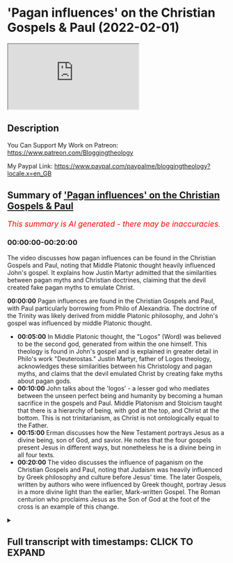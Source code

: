# 'Pagan influences' on the Christian Gospels & Paul (2022-02-01)

<iframe loading='lazy' allow='autoplay' src='https://www.youtube.com/embed/w83Gf6Ldavs'></iframe>

## Description

You Can Support My Work on Patreon:
https://www.patreon.com/Bloggingtheology

My Paypal Link: 
https://www.paypal.com/paypalme/bloggingtheology?locale.x=en_GB

## Summary of ['Pagan influences' on the Christian Gospels & Paul](https://www.youtube.com/watch?v=w83Gf6Ldavs)


*<span style="color:red; font-size:125%">This summary is AI generated - there may be inaccuracies</span>. [](/)*

### <a onclick="modifyYTiframeseektime('0')">00:00:00-00:20:00</a>

The video discusses how pagan influences can be found in the Christian Gospels and Paul, noting that Middle Platonic thought heavily influenced John's gospel. It explains how Justin Martyr admitted that the similarities between pagan myths and Christian doctrines, claiming that the devil created fake pagan myths to emulate Christ.

**<a onclick="modifyYTiframeseektime('0')">00:00:00</a>** Pagan influences are found in the Christian Gospels and Paul, with Paul particularly borrowing from Philo of Alexandria. The doctrine of the Trinity was likely derived from middle Platonic philosophy, and John's gospel was influenced by middle Platonic thought.
* **<a onclick="modifyYTiframeseektime('300')">00:05:00</a>** In Middle Platonic thought, the "Logos" (Word) was believed to be the second god, generated from within the one himself. This theology is found in John's gospel and is explained in greater detail in Philo's work "Deuterostas." Justin Martyr, father of Logos theology, acknowledges these similarities between his Christology and pagan myths, and claims that the devil emulated Christ by creating fake myths about pagan gods.
* **<a onclick="modifyYTiframeseektime('600')">00:10:00</a>**  John talks about the 'logos' - a lesser god who mediates between the unseen perfect being and humanity by becoming a human sacrifice in the gospels and Paul. Middle Platonism and Stoicism taught that there is a hierarchy of being, with god at the top, and Christ at the bottom. This is not trinitarianism, as Christ is not ontologically equal to the Father.
* **<a onclick="modifyYTiframeseektime('900')">00:15:00</a>**  Erman discusses how the New Testament portrays Jesus as a divine being, son of God, and savior. He notes that the four gospels present Jesus in different ways, but nonetheless he is a divine being in all four texts.
* **<a onclick="modifyYTiframeseektime('1200')">00:20:00</a>** The video discusses the influence of paganism on the Christian Gospels and Paul, noting that Judaism was heavily influenced by Greek philosophy and culture before Jesus' time. The later Gospels, written by authors who were influenced by Greek thought, portray Jesus in a more divine light than the earlier, Mark-written Gospel. The Roman centurion who proclaims Jesus as the Son of God at the foot of the cross is an example of this change.

<details><summary><h2>Full transcript with timestamps: CLICK TO EXPAND</h2></summary>

<a onclick="modifyYTiframeseektime('2')">0:00:02</a> okay so i i want to begin  
<a onclick="modifyYTiframeseektime('5')">0:00:05</a> sort of uh setting the table as it were  
<a onclick="modifyYTiframeseektime('7')">0:00:07</a> theologically okay  
<a onclick="modifyYTiframeseektime('9')">0:00:09</a> so i mentioned in a previous podcast  
<a onclick="modifyYTiframeseektime('11')">0:00:11</a> that that paul's christology um not you  
<a onclick="modifyYTiframeseektime('14')">0:00:14</a> paul paul paul of tarsus  
<a onclick="modifyYTiframeseektime('18')">0:00:18</a> by the way but it's not the same as the  
<a onclick="modifyYTiframeseektime('19')">0:00:19</a> apostle paul  
<a onclick="modifyYTiframeseektime('21')">0:00:21</a> yeah  
<a onclick="modifyYTiframeseektime('22')">0:00:22</a> paul's christology in essence  
<a onclick="modifyYTiframeseektime('25')">0:00:25</a> was a composite of jewish and greek  
<a onclick="modifyYTiframeseektime('27')">0:00:27</a> ideas okay that is to say jewish and  
<a onclick="modifyYTiframeseektime('29')">0:00:29</a> pagan beliefs and by pagan i simply mean  
<a onclick="modifyYTiframeseektime('32')">0:00:32</a> non-jewish i'm not using the word a  
<a onclick="modifyYTiframeseektime('34')">0:00:34</a> pagan necessarily in a derogatory sense  
<a onclick="modifyYTiframeseektime('37')">0:00:37</a> okay so paul created this new hybrid  
<a onclick="modifyYTiframeseektime('39')">0:00:39</a> religion and religion in the hellenistic  
<a onclick="modifyYTiframeseektime('41')">0:00:41</a> world  
<a onclick="modifyYTiframeseektime('42')">0:00:42</a> tended to be syncretistic i mean they  
<a onclick="modifyYTiframeseektime('44')">0:00:44</a> would mix and match different elements  
<a onclick="modifyYTiframeseektime('46')">0:00:46</a> this was normal  
<a onclick="modifyYTiframeseektime('47')">0:00:47</a> and paul was schooled in hellenistic  
<a onclick="modifyYTiframeseektime('49')">0:00:49</a> philosophy paul quoted pagan poets  
<a onclick="modifyYTiframeseektime('52')">0:00:52</a> according to the new testament to  
<a onclick="modifyYTiframeseektime('53')">0:00:53</a> support his christology he quoted pagan  
<a onclick="modifyYTiframeseektime('56')">0:00:56</a> poets in the new testament to support  
<a onclick="modifyYTiframeseektime('58')">0:00:58</a> his christology this is something that  
<a onclick="modifyYTiframeseektime('60')">0:01:00</a> christian apologists don't like to talk  
<a onclick="modifyYTiframeseektime('62')">0:01:02</a> about and most casual bible readers are  
<a onclick="modifyYTiframeseektime('64')">0:01:04</a> not even aware of this they just read  
<a onclick="modifyYTiframeseektime('66')">0:01:06</a> the text they don't know what paul's  
<a onclick="modifyYTiframeseektime('67')">0:01:07</a> saying paul quoted the final mean as  
<a onclick="modifyYTiframeseektime('70')">0:01:10</a> hymn to zeus by the pagan poet and stoic  
<a onclick="modifyYTiframeseektime('73')">0:01:13</a> eritis of soli according to acts 17 28  
<a onclick="modifyYTiframeseektime('76')">0:01:16</a> at the aeropocus  
<a onclick="modifyYTiframeseektime('78')">0:01:18</a> and he also quoted the poet manander in  
<a onclick="modifyYTiframeseektime('80')">0:01:20</a> first corinthians 15 33. i mean talk  
<a onclick="modifyYTiframeseektime('83')">0:01:23</a> about the satanic verses  
<a onclick="modifyYTiframeseektime('86')">0:01:26</a> no i'm just kidding um  
<a onclick="modifyYTiframeseektime('89')">0:01:29</a> paul made christ right the jewish  
<a onclick="modifyYTiframeseektime('91')">0:01:31</a> messiah  
<a onclick="modifyYTiframeseektime('93')">0:01:33</a> the locus the intersection of two pagan  
<a onclick="modifyYTiframeseektime('95')">0:01:35</a> beliefs so christ is both the dying and  
<a onclick="modifyYTiframeseektime('98')">0:01:38</a> rising savior man god as well as the  
<a onclick="modifyYTiframeseektime('100')">0:01:40</a> divine mediator between the god and  
<a onclick="modifyYTiframeseektime('103')">0:01:43</a> humanity and by the god i mean  
<a onclick="modifyYTiframeseektime('106')">0:01:46</a> the perfect being who is at the top of  
<a onclick="modifyYTiframeseektime('108')">0:01:48</a> this ontological hierarchy or pyramid  
<a onclick="modifyYTiframeseektime('112')">0:01:52</a> that permeates all existence so this  
<a onclick="modifyYTiframeseektime('114')">0:01:54</a> this hierarchy or or chain of being  
<a onclick="modifyYTiframeseektime('117')">0:01:57</a> is absolutely central to both middle and  
<a onclick="modifyYTiframeseektime('119')">0:01:59</a> neoplatonism  
<a onclick="modifyYTiframeseektime('121')">0:02:01</a> okay and i want to make a request of the  
<a onclick="modifyYTiframeseektime('123')">0:02:03</a> audience to study middle and  
<a onclick="modifyYTiframeseektime('126')">0:02:06</a> neoplatonism and you will come to know  
<a onclick="modifyYTiframeseektime('129')">0:02:09</a> the true origins of the trinity i mean  
<a onclick="modifyYTiframeseektime('131')">0:02:11</a> christian apologists will say that the  
<a onclick="modifyYTiframeseektime('133')">0:02:13</a> doctrine of the trinity is firmly  
<a onclick="modifyYTiframeseektime('134')">0:02:14</a> grounded in the tanakh  
<a onclick="modifyYTiframeseektime('136')">0:02:16</a> in my view that's a red herring  
<a onclick="modifyYTiframeseektime('138')">0:02:18</a> they want to throw you off the scent of  
<a onclick="modifyYTiframeseektime('140')">0:02:20</a> greek metaphysics and study philo of  
<a onclick="modifyYTiframeseektime('143')">0:02:23</a> alexandria okay so he was a jewish  
<a onclick="modifyYTiframeseektime('145')">0:02:25</a> middle platonic philosopher living in  
<a onclick="modifyYTiframeseektime('148')">0:02:28</a> egypt in the first century he died  
<a onclick="modifyYTiframeseektime('149')">0:02:29</a> around 40 of the common era before the  
<a onclick="modifyYTiframeseektime('151')">0:02:31</a> writing of the new testament okay  
<a onclick="modifyYTiframeseektime('153')">0:02:33</a> there's no doubt  
<a onclick="modifyYTiframeseektime('155')">0:02:35</a> that philo's writings influenced the  
<a onclick="modifyYTiframeseektime('157')">0:02:37</a> doctrine of the trinity in a significant  
<a onclick="modifyYTiframeseektime('159')">0:02:39</a> way  
<a onclick="modifyYTiframeseektime('160')">0:02:40</a> even william lane craig admits this you  
<a onclick="modifyYTiframeseektime('162')">0:02:42</a> know dr craig is their champion the  
<a onclick="modifyYTiframeseektime('164')">0:02:44</a> christian apologists you know they love  
<a onclick="modifyYTiframeseektime('166')">0:02:46</a> him the early christian greek fathers  
<a onclick="modifyYTiframeseektime('168')">0:02:48</a> they used philo's writings  
<a onclick="modifyYTiframeseektime('170')">0:02:50</a> as a basis with which to formulate their  
<a onclick="modifyYTiframeseektime('172')">0:02:52</a> logos christology people like justin and  
<a onclick="modifyYTiframeseektime('175')">0:02:55</a> irenaeus eusebius who was constantine's  
<a onclick="modifyYTiframeseektime('178')">0:02:58</a> sort of spin doctor uh even claimed that  
<a onclick="modifyYTiframeseektime('181')">0:03:01</a> philo met peter right i mean it's a  
<a onclick="modifyYTiframeseektime('183')">0:03:03</a> total fabrication i mean this was  
<a onclick="modifyYTiframeseektime('185')">0:03:05</a> eusebius's way of bolstering philo's  
<a onclick="modifyYTiframeseektime('187')">0:03:07</a> authority similar to paul claiming that  
<a onclick="modifyYTiframeseektime('190')">0:03:10</a> he met with peter and james maybe he did  
<a onclick="modifyYTiframeseektime('192')">0:03:12</a> i mean it doesn't end well according to  
<a onclick="modifyYTiframeseektime('194')">0:03:14</a> acts 21 but craig says that  
<a onclick="modifyYTiframeseektime('197')">0:03:17</a> the dogma at nicea was quote a synthesis  
<a onclick="modifyYTiframeseektime('200')">0:03:20</a> between john's gospel  
<a onclick="modifyYTiframeseektime('202')">0:03:22</a> and the thought of philo of alexandria  
<a onclick="modifyYTiframeseektime('205')">0:03:25</a> and the middle platonism that he  
<a onclick="modifyYTiframeseektime('207')">0:03:27</a> represented end quote i mean i would go  
<a onclick="modifyYTiframeseektime('210')">0:03:30</a> even further and say that  
<a onclick="modifyYTiframeseektime('212')">0:03:32</a> john's gospel itself was clearly  
<a onclick="modifyYTiframeseektime('214')">0:03:34</a> influenced by middle platonism  
<a onclick="modifyYTiframeseektime('217')">0:03:37</a> so so  
<a onclick="modifyYTiframeseektime('218')">0:03:38</a> so dr craig even downplays in my opinion  
<a onclick="modifyYTiframeseektime('222')">0:03:42</a> the reality of the vast influence that  
<a onclick="modifyYTiframeseektime('224')">0:03:44</a> greek metaphysics had on both christian  
<a onclick="modifyYTiframeseektime('226')">0:03:46</a> doctrine and christian scripture and  
<a onclick="modifyYTiframeseektime('229')">0:03:49</a> we'll and we'll see that okay  
<a onclick="modifyYTiframeseektime('231')">0:03:51</a> this is a common place in um historical  
<a onclick="modifyYTiframeseektime('234')">0:03:54</a> theologies it's not just you and william  
<a onclick="modifyYTiframeseektime('236')">0:03:56</a> lane craig this is  
<a onclick="modifyYTiframeseektime('238')">0:03:58</a> very very standard understanding and  
<a onclick="modifyYTiframeseektime('240')">0:04:00</a> explanation of the origins of the way  
<a onclick="modifyYTiframeseektime('241')">0:04:01</a> the doctrine is formulated uh yeah this  
<a onclick="modifyYTiframeseektime('244')">0:04:04</a> is very very standard very very standard  
<a onclick="modifyYTiframeseektime('246')">0:04:06</a> across the board right  
<a onclick="modifyYTiframeseektime('248')">0:04:08</a> um so any honest historian or theologian  
<a onclick="modifyYTiframeseektime('251')">0:04:11</a> you know they will point this out so so  
<a onclick="modifyYTiframeseektime('253')">0:04:13</a> according to this platonic metaphysical  
<a onclick="modifyYTiframeseektime('255')">0:04:15</a> system at the top of this hierarchy of  
<a onclick="modifyYTiframeseektime('257')">0:04:17</a> being  
<a onclick="modifyYTiframeseektime('258')">0:04:18</a> is the one right tahen as platinus uh  
<a onclick="modifyYTiframeseektime('262')">0:04:22</a> referred to him the church father origin  
<a onclick="modifyYTiframeseektime('264')">0:04:24</a> of alexandria called him the auto theos  
<a onclick="modifyYTiframeseektime('267')">0:04:27</a> right the very god  
<a onclick="modifyYTiframeseektime('269')">0:04:29</a> of course philo called him hathaos with  
<a onclick="modifyYTiframeseektime('271')">0:04:31</a> the definite article the god and this is  
<a onclick="modifyYTiframeseektime('273')">0:04:33</a> also what john's gospel calls the father  
<a onclick="modifyYTiframeseektime('276')">0:04:36</a> ha theos okay with the definite article  
<a onclick="modifyYTiframeseektime('279')">0:04:39</a> um you know the the uh  
<a onclick="modifyYTiframeseektime('282')">0:04:42</a> the author of john's gospel never refers  
<a onclick="modifyYTiframeseektime('284')">0:04:44</a> to jesus or the son as ha theos in an  
<a onclick="modifyYTiframeseektime('287')">0:04:47</a> absolute and unqualified way  
<a onclick="modifyYTiframeseektime('290')">0:04:50</a> and thomas's so-called confession in  
<a onclick="modifyYTiframeseektime('292')">0:04:52</a> john 20 is not an exception to this so  
<a onclick="modifyYTiframeseektime('294')">0:04:54</a> john refers to jesus as the logos and a  
<a onclick="modifyYTiframeseektime('298')">0:04:58</a> theos a god so if you look at john 1 1  
<a onclick="modifyYTiframeseektime('300')">0:05:00</a> right nrk ain't halagas  
<a onclick="modifyYTiframeseektime('303')">0:05:03</a> kai halagas prastantheon  
<a onclick="modifyYTiframeseektime('305')">0:05:05</a> right so so in the beginning was the  
<a onclick="modifyYTiframeseektime('307')">0:05:07</a> word and the word was with the god tan  
<a onclick="modifyYTiframeseektime('310')">0:05:10</a> is a definite article here in the  
<a onclick="modifyYTiframeseektime('311')">0:05:11</a> accusative tan theon kai theos and a god  
<a onclick="modifyYTiframeseektime('315')">0:05:15</a> was the logos so middle platonism  
<a onclick="modifyYTiframeseektime('318')">0:05:18</a> explains what john meant here much more  
<a onclick="modifyYTiframeseektime('320')">0:05:20</a> coherently than tanaki judaism or  
<a onclick="modifyYTiframeseektime('323')">0:05:23</a> trinitarianism  
<a onclick="modifyYTiframeseektime('325')">0:05:25</a> in middle platonism the logos was  
<a onclick="modifyYTiframeseektime('326')">0:05:26</a> believed to be the second god a second  
<a onclick="modifyYTiframeseektime('329')">0:05:29</a> level of being who was generated  
<a onclick="modifyYTiframeseektime('332')">0:05:32</a> from within the one himself in  
<a onclick="modifyYTiframeseektime('334')">0:05:34</a> pre-eternality so since the logos was  
<a onclick="modifyYTiframeseektime('336')">0:05:36</a> generated or caused by  
<a onclick="modifyYTiframeseektime('338')">0:05:38</a> the god the logos is not as great as the  
<a onclick="modifyYTiframeseektime('341')">0:05:41</a> god the logos is the divine mediator  
<a onclick="modifyYTiframeseektime('344')">0:05:44</a> between the god and humanity  
<a onclick="modifyYTiframeseektime('347')">0:05:47</a> hence you know the father is greater  
<a onclick="modifyYTiframeseektime('349')">0:05:49</a> than i says john's incarnated logos yet  
<a onclick="modifyYTiframeseektime('352')">0:05:52</a> he also says the father and i are one so  
<a onclick="modifyYTiframeseektime('354')">0:05:54</a> christian apologists armed with the  
<a onclick="modifyYTiframeseektime('356')">0:05:56</a> nomenclature of nicaea they went back to  
<a onclick="modifyYTiframeseektime('359')">0:05:59</a> these texts and said okay when he said  
<a onclick="modifyYTiframeseektime('362')">0:06:02</a> the father is greater than i the logos  
<a onclick="modifyYTiframeseektime('364')">0:06:04</a> was talking about his hypothesis his  
<a onclick="modifyYTiframeseektime('366')">0:06:06</a> person but when he said the father and i  
<a onclick="modifyYTiframeseektime('368')">0:06:08</a> are one he was referring to his ucia his  
<a onclick="modifyYTiframeseektime('370')">0:06:10</a> essence so they incorporate this this  
<a onclick="modifyYTiframeseektime('372')">0:06:12</a> convoluted language and retroactively  
<a onclick="modifyYTiframeseektime('375')">0:06:15</a> import  
<a onclick="modifyYTiframeseektime('377')">0:06:17</a> a trinitarian hermeneutic upon john upon  
<a onclick="modifyYTiframeseektime('380')">0:06:20</a> john's gospel and does completely  
<a onclick="modifyYTiframeseektime('382')">0:06:22</a> decontextualize it i mean it's a nice  
<a onclick="modifyYTiframeseektime('384')">0:06:24</a> little slide of hand but read john in  
<a onclick="modifyYTiframeseektime('386')">0:06:26</a> its context right john's underlying  
<a onclick="modifyYTiframeseektime('388')">0:06:28</a> metaphysic is middle platonism  
<a onclick="modifyYTiframeseektime('391')">0:06:31</a> and in fact 70 years before john wrote  
<a onclick="modifyYTiframeseektime('393')">0:06:33</a> about the logos  
<a onclick="modifyYTiframeseektime('395')">0:06:35</a> philo wrote about the logos and philo  
<a onclick="modifyYTiframeseektime('398')">0:06:38</a> referred to the logos as a second god  
<a onclick="modifyYTiframeseektime('402')">0:06:42</a> deuterostas and origen would use the  
<a onclick="modifyYTiframeseektime('404')">0:06:44</a> same phrase some 200 years later but  
<a onclick="modifyYTiframeseektime('407')">0:06:47</a> still before nicea you know he said the  
<a onclick="modifyYTiframeseektime('408')">0:06:48</a> father is otto theos the very god the  
<a onclick="modifyYTiframeseektime('411')">0:06:51</a> son is important because the language  
<a onclick="modifyYTiframeseektime('413')">0:06:53</a> that john uses actually has a precedent  
<a onclick="modifyYTiframeseektime('415')">0:06:55</a> in um in the pagan language found on the  
<a onclick="modifyYTiframeseektime('418')">0:06:58</a> lips of philo of alexandria so it's not  
<a onclick="modifyYTiframeseektime('421')">0:07:01</a> a it's this continuity this connection  
<a onclick="modifyYTiframeseektime('423')">0:07:03</a> is really important i think it is very  
<a onclick="modifyYTiframeseektime('426')">0:07:06</a> important and you know origen also he  
<a onclick="modifyYTiframeseektime('428')">0:07:08</a> uses like you said he uses that phrase  
<a onclick="modifyYTiframeseektime('430')">0:07:10</a> from philo deuteros  
<a onclick="modifyYTiframeseektime('432')">0:07:12</a> that the logos is a second god but  
<a onclick="modifyYTiframeseektime('434')">0:07:14</a> johanna and jesus right  
<a onclick="modifyYTiframeseektime('436')">0:07:16</a> or john's logos refers to his father as  
<a onclick="modifyYTiframeseektime('439')">0:07:19</a> theon moo my god right  
<a onclick="modifyYTiframeseektime('442')">0:07:22</a> my god in mark in matthew jesus you know  
<a onclick="modifyYTiframeseektime('444')">0:07:24</a> the cry of their election  
<a onclick="modifyYTiframeseektime('448')">0:07:28</a> my god my god so the logos who's  
<a onclick="modifyYTiframeseektime('450')">0:07:30</a> supposed to be god capital g according  
<a onclick="modifyYTiframeseektime('452')">0:07:32</a> to trinitarians has a god so this is  
<a onclick="modifyYTiframeseektime('455')">0:07:35</a> clearly two gods and both men philo and  
<a onclick="modifyYTiframeseektime('458')">0:07:38</a> origen they hail from alexandria and you  
<a onclick="modifyYTiframeseektime('460')">0:07:40</a> know the name says it all you know this  
<a onclick="modifyYTiframeseektime('462')">0:07:42</a> is why imam al-ghazali vehemently  
<a onclick="modifyYTiframeseektime('464')">0:07:44</a> condemned the metaphysical positions of  
<a onclick="modifyYTiframeseektime('466')">0:07:46</a> the hellenistic muslim philosophers of  
<a onclick="modifyYTiframeseektime('468')">0:07:48</a> his day because he recognized that  
<a onclick="modifyYTiframeseektime('470')">0:07:50</a> platonic metaphysics  
<a onclick="modifyYTiframeseektime('472')">0:07:52</a> acted as a gateway to the theological  
<a onclick="modifyYTiframeseektime('474')">0:07:54</a> deviations and idolatry of the people of  
<a onclick="modifyYTiframeseektime('476')">0:07:56</a> the book both jews and christians of the  
<a onclick="modifyYTiframeseektime('478')">0:07:58</a> past not just christians but also jews  
<a onclick="modifyYTiframeseektime('481')">0:08:01</a> and as i said for philo the logos was  
<a onclick="modifyYTiframeseektime('483')">0:08:03</a> the highest of the intermediary beings  
<a onclick="modifyYTiframeseektime('486')">0:08:06</a> okay the begotten son of god he says  
<a onclick="modifyYTiframeseektime('489')">0:08:09</a> philo says he says his firstborn he says  
<a onclick="modifyYTiframeseektime('492')">0:08:12</a> the celestial high priest right who was  
<a onclick="modifyYTiframeseektime('495')">0:08:15</a> often symbolized in the tanakh by an  
<a onclick="modifyYTiframeseektime('497')">0:08:17</a> angel  
<a onclick="modifyYTiframeseektime('498')">0:08:18</a> all right this is according to philo the  
<a onclick="modifyYTiframeseektime('499')">0:08:19</a> logos as the mind of god as it were was  
<a onclick="modifyYTiframeseektime('502')">0:08:22</a> neither uncreated in the same sense as  
<a onclick="modifyYTiframeseektime('504')">0:08:24</a> the god nor created in the same sense as  
<a onclick="modifyYTiframeseektime('507')">0:08:27</a> the cosmos the logos was caused from the  
<a onclick="modifyYTiframeseektime('510')">0:08:30</a> very essence of the god  
<a onclick="modifyYTiframeseektime('512')">0:08:32</a> meaning the logos was eternally  
<a onclick="modifyYTiframeseektime('514')">0:08:34</a> generated i.e begotten not made before  
<a onclick="modifyYTiframeseektime('518')">0:08:38</a> all the ages sounds very very familiar  
<a onclick="modifyYTiframeseektime('520')">0:08:40</a> sounds like the nicene creed you know  
<a onclick="modifyYTiframeseektime('522')">0:08:42</a> justin martyr the father of logos  
<a onclick="modifyYTiframeseektime('524')">0:08:44</a> theology he he admits that there are  
<a onclick="modifyYTiframeseektime('526')">0:08:46</a> disturbing parallels between his  
<a onclick="modifyYTiframeseektime('528')">0:08:48</a> christology and the pagan myths of  
<a onclick="modifyYTiframeseektime('530')">0:08:50</a> bacchus that's dionysius  
<a onclick="modifyYTiframeseektime('533')">0:08:53</a> and and hercules and and esclepius and  
<a onclick="modifyYTiframeseektime('535')">0:08:55</a> perseus and mithras  
<a onclick="modifyYTiframeseektime('537')">0:08:57</a> and in his dialogue with trifo justin  
<a onclick="modifyYTiframeseektime('539')">0:08:59</a> accounts for these similarities by  
<a onclick="modifyYTiframeseektime('540')">0:09:00</a> claiming well the devil sort of emulated  
<a onclick="modifyYTiframeseektime('542')">0:09:02</a> the prophecies of christ by inventing  
<a onclick="modifyYTiframeseektime('544')">0:09:04</a> these sort of fake fables  
<a onclick="modifyYTiframeseektime('546')">0:09:06</a> about their pagan gods in order to cause  
<a onclick="modifyYTiframeseektime('548')">0:09:08</a> christians to go astray i mean justin  
<a onclick="modifyYTiframeseektime('550')">0:09:10</a> also says that the angel that  
<a onclick="modifyYTiframeseektime('552')">0:09:12</a> jacob wrestled in genesis  
<a onclick="modifyYTiframeseektime('554')">0:09:14</a> and beat no less was the pre-incarnate  
<a onclick="modifyYTiframeseektime('558')">0:09:18</a> christ the logos so so john 1 1 is the  
<a onclick="modifyYTiframeseektime('561')">0:09:21</a> beginning of the prologue of john's  
<a onclick="modifyYTiframeseektime('562')">0:09:22</a> gospel that's called the hymn to the  
<a onclick="modifyYTiframeseektime('564')">0:09:24</a> logos how does the hymn end right so the  
<a onclick="modifyYTiframeseektime('567')">0:09:27</a> most authentic reading according to new  
<a onclick="modifyYTiframeseektime('569')">0:09:29</a> testament textual critics like the  
<a onclick="modifyYTiframeseektime('571')">0:09:31</a> united bible society nestle allen and so  
<a onclick="modifyYTiframeseektime('573')">0:09:33</a> on and so forth is the following so it's  
<a onclick="modifyYTiframeseektime('575')">0:09:35</a> john 1 18 right john 1 18 that's the end  
<a onclick="modifyYTiframeseektime('578')">0:09:38</a> of the hymn to the logos it says  
<a onclick="modifyYTiframeseektime('582')">0:09:42</a> so no one has ever seen god and the  
<a onclick="modifyYTiframeseektime('585')">0:09:45</a> context clearly suggests that john is  
<a onclick="modifyYTiframeseektime('587')">0:09:47</a> talking about the first level of being  
<a onclick="modifyYTiframeseektime('589')">0:09:49</a> the father the god  
<a onclick="modifyYTiframeseektime('591')">0:09:51</a> because then he says monogenes theos a  
<a onclick="modifyYTiframeseektime('595')">0:09:55</a> unique god  
<a onclick="modifyYTiframeseektime('597')">0:09:57</a> a one of a kind god a uniquely generated  
<a onclick="modifyYTiframeseektime('600')">0:10:00</a> god and now john is talking about the  
<a onclick="modifyYTiframeseektime('602')">0:10:02</a> logos the logos is another god  
<a onclick="modifyYTiframeseektime('604')">0:10:04</a> because he was seen the first god he  
<a onclick="modifyYTiframeseektime('606')">0:10:06</a> mentioned has never been seen right the  
<a onclick="modifyYTiframeseektime('608')">0:10:08</a> monogamy's theos it's it goes on to say  
<a onclick="modifyYTiframeseektime('612')">0:10:12</a> who is in the heart of the father it  
<a onclick="modifyYTiframeseektime('614')">0:10:14</a> says ekinas exegesato that one exegetes  
<a onclick="modifyYTiframeseektime('617')">0:10:17</a> or explains or reveals the father so the  
<a onclick="modifyYTiframeseektime('620')">0:10:20</a> son is the divine  
<a onclick="modifyYTiframeseektime('622')">0:10:22</a> mediator and then john 3 16 for god so  
<a onclick="modifyYTiframeseektime('624')">0:10:24</a> loved the world he gave his only  
<a onclick="modifyYTiframeseektime('626')">0:10:26</a> begotten son the son is a savior man god  
<a onclick="modifyYTiframeseektime('628')">0:10:28</a> a human sacrifice  
<a onclick="modifyYTiframeseektime('631')">0:10:31</a> so then the second level of being  
<a onclick="modifyYTiframeseektime('633')">0:10:33</a> referred to as the logos by middle  
<a onclick="modifyYTiframeseektime('635')">0:10:35</a> platonic writers such as philo and john  
<a onclick="modifyYTiframeseektime('637')">0:10:37</a> is still a divine being he is a theos  
<a onclick="modifyYTiframeseektime('640')">0:10:40</a> he's a god but he's not haphaos he's not  
<a onclick="modifyYTiframeseektime('643')">0:10:43</a> the god or the otto theos the very god  
<a onclick="modifyYTiframeseektime('646')">0:10:46</a> so this is called henotheistic  
<a onclick="modifyYTiframeseektime('648')">0:10:48</a> polytheism okay this is not the yeti  
<a onclick="modifyYTiframeseektime('651')">0:10:51</a> this is not the unitarian you know  
<a onclick="modifyYTiframeseektime('653')">0:10:53</a> monotheism of the tanakh  
<a onclick="modifyYTiframeseektime('655')">0:10:55</a> nor is this the trinitarian monotheism  
<a onclick="modifyYTiframeseektime('657')">0:10:57</a> of the fourth century of the common era  
<a onclick="modifyYTiframeseektime('659')">0:10:59</a> this is a henotheistic polytheism this  
<a onclick="modifyYTiframeseektime('662')">0:11:02</a> is what the gospels and pauline epistles  
<a onclick="modifyYTiframeseektime('665')">0:11:05</a> teach in my view okay  
<a onclick="modifyYTiframeseektime('666')">0:11:06</a> the gospels suffused with greek ideas  
<a onclick="modifyYTiframeseektime('670')">0:11:10</a> and influenced by paul's gospel teach  
<a onclick="modifyYTiframeseektime('673')">0:11:13</a> that jesus is another god a lesser god  
<a onclick="modifyYTiframeseektime('676')">0:11:16</a> who mediates between the unseen perfect  
<a onclick="modifyYTiframeseektime('678')">0:11:18</a> being and humanity by becoming a human  
<a onclick="modifyYTiframeseektime('680')">0:11:20</a> sacrifice so he is the son of god not  
<a onclick="modifyYTiframeseektime('682')">0:11:22</a> god the son right and of course paul  
<a onclick="modifyYTiframeseektime('684')">0:11:24</a> wrote first timothy chapter 2 verses  
<a onclick="modifyYTiframeseektime('687')">0:11:27</a> five really that's pseudo paul right  
<a onclick="modifyYTiframeseektime('689')">0:11:29</a> first timothy two five and six but this  
<a onclick="modifyYTiframeseektime('691')">0:11:31</a> represents paul's thinking uh for there  
<a onclick="modifyYTiframeseektime('693')">0:11:33</a> is one god and one mediator between god  
<a onclick="modifyYTiframeseektime('696')">0:11:36</a> and man the man jesus christ and then he  
<a onclick="modifyYTiframeseektime('698')">0:11:38</a> goes on who gave himself as a ransom for  
<a onclick="modifyYTiframeseektime('701')">0:11:41</a> all people so we have the mediating  
<a onclick="modifyYTiframeseektime('702')">0:11:42</a> logos dying for our sins now paul never  
<a onclick="modifyYTiframeseektime('705')">0:11:45</a> referred to the mediator as the logos  
<a onclick="modifyYTiframeseektime('708')">0:11:48</a> but clearly this is the concept he has  
<a onclick="modifyYTiframeseektime('710')">0:11:50</a> in mind  
<a onclick="modifyYTiframeseektime('711')">0:11:51</a> paul didn't refer to christ as the  
<a onclick="modifyYTiframeseektime('714')">0:11:54</a> wisdom of god theo sophian and of course  
<a onclick="modifyYTiframeseektime('717')">0:11:57</a> philo had already identified chokma in  
<a onclick="modifyYTiframeseektime('720')">0:12:00</a> the old testament divine wisdom as being  
<a onclick="modifyYTiframeseektime('722')">0:12:02</a> the logos explicitly right like in  
<a onclick="modifyYTiframeseektime('724')">0:12:04</a> proverbs chapter eight right the  
<a onclick="modifyYTiframeseektime('726')">0:12:06</a> personified and expressive  
<a onclick="modifyYTiframeseektime('728')">0:12:08</a> logos according to philo spoke of its  
<a onclick="modifyYTiframeseektime('730')">0:12:10</a> origin the lord possessed me at the  
<a onclick="modifyYTiframeseektime('731')">0:12:11</a> beginning of his way before his work of  
<a onclick="modifyYTiframeseektime('734')">0:12:14</a> creation i was poured forth from  
<a onclick="modifyYTiframeseektime('736')">0:12:16</a> eternity from from before the creation  
<a onclick="modifyYTiframeseektime('738')">0:12:18</a> of the earth and paul being a highly  
<a onclick="modifyYTiframeseektime('741')">0:12:21</a> hellenized jew that he was echoed this  
<a onclick="modifyYTiframeseektime('744')">0:12:24</a> phelonic uh sentiment i mean paul wrote  
<a onclick="modifyYTiframeseektime('746')">0:12:26</a> to the corinthians that he was speaking  
<a onclick="modifyYTiframeseektime('747')">0:12:27</a> of the wisdom of god and mystery which  
<a onclick="modifyYTiframeseektime('749')">0:12:29</a> was ordained by god before the ages of  
<a onclick="modifyYTiframeseektime('751')">0:12:31</a> our glory  
<a onclick="modifyYTiframeseektime('753')">0:12:33</a> in this in the pseudo-pauline book of  
<a onclick="modifyYTiframeseektime('754')">0:12:34</a> colossians the author said and he the  
<a onclick="modifyYTiframeseektime('756')">0:12:36</a> son is before all things and by him all  
<a onclick="modifyYTiframeseektime('759')">0:12:39</a> things are held together this is middle  
<a onclick="modifyYTiframeseektime('761')">0:12:41</a> platonism this is stoicism okay  
<a onclick="modifyYTiframeseektime('764')">0:12:44</a> additionally  
<a onclick="modifyYTiframeseektime('766')">0:12:46</a> and again in imitation of middle  
<a onclick="modifyYTiframeseektime('767')">0:12:47</a> platonism paul envisioned a henotheistic  
<a onclick="modifyYTiframeseektime('771')">0:12:51</a> and hierarchical scheme of divinity with  
<a onclick="modifyYTiframeseektime('774')">0:12:54</a> god our father at the top and then the  
<a onclick="modifyYTiframeseektime('776')">0:12:56</a> lord jesus christ the wisdom of god i.e  
<a onclick="modifyYTiframeseektime('779')">0:12:59</a> the logos just below him right so paul  
<a onclick="modifyYTiframeseektime('782')">0:13:02</a> wrote in first corinthians he says  
<a onclick="modifyYTiframeseektime('783')">0:13:03</a> pantas andros ethale  
<a onclick="modifyYTiframeseektime('786')">0:13:06</a> so he says the head of every man is  
<a onclick="modifyYTiframeseektime('788')">0:13:08</a> christ  
<a onclick="modifyYTiframeseektime('792')">0:13:12</a> and the head of of the woman is the man  
<a onclick="modifyYTiframeseektime('795')">0:13:15</a> right so the feminist they don't they  
<a onclick="modifyYTiframeseektime('797')">0:13:17</a> don't like this verse uh  
<a onclick="modifyYTiframeseektime('800')">0:13:20</a> it's extraordinary passage because the  
<a onclick="modifyYTiframeseektime('801')">0:13:21</a> hierarchy the divine hierarchy and the  
<a onclick="modifyYTiframeseektime('803')">0:13:23</a> human hierarchy is is ontological we're  
<a onclick="modifyYTiframeseektime('807')">0:13:27</a> dealing here with jesus after his  
<a onclick="modifyYTiframeseektime('808')">0:13:28</a> resurrection after the ascension this is  
<a onclick="modifyYTiframeseektime('811')">0:13:31</a> the theology that paul really believes  
<a onclick="modifyYTiframeseektime('813')">0:13:33</a> in and that is god christ and then  
<a onclick="modifyYTiframeseektime('816')">0:13:36</a> subservient to that man and woman and uh  
<a onclick="modifyYTiframeseektime('819')">0:13:39</a> there's nothing trinitarian about it at  
<a onclick="modifyYTiframeseektime('821')">0:13:41</a> all on the contrary is as you say  
<a onclick="modifyYTiframeseektime('823')">0:13:43</a> exactly is a hierarchy of being and the  
<a onclick="modifyYTiframeseektime('825')">0:13:45</a> head of christ is  
<a onclick="modifyYTiframeseektime('827')">0:13:47</a> ha theos he says at the end  
<a onclick="modifyYTiframeseektime('831')">0:13:51</a> the god yes the father is the god jesus  
<a onclick="modifyYTiframeseektime('833')">0:13:53</a> christ is the lord these two are not  
<a onclick="modifyYTiframeseektime('835')">0:13:55</a> ontologically equal for paul  
<a onclick="modifyYTiframeseektime('838')">0:13:58</a> just just say uh so just so people  
<a onclick="modifyYTiframeseektime('840')">0:14:00</a> understand here how christians deal with  
<a onclick="modifyYTiframeseektime('841')">0:14:01</a> this i i i've had the honor and the  
<a onclick="modifyYTiframeseektime('843')">0:14:03</a> privilege also to speak to professor  
<a onclick="modifyYTiframeseektime('845')">0:14:05</a> dale martin from uh yale university he's  
<a onclick="modifyYTiframeseektime('847')">0:14:07</a> one of the world's great uh new  
<a onclick="modifyYTiframeseektime('849')">0:14:09</a> testament scholars he's also a christian  
<a onclick="modifyYTiframeseektime('851')">0:14:11</a> theologian and a trinitarian  
<a onclick="modifyYTiframeseektime('853')">0:14:13</a> and he discusses this very very passage  
<a onclick="modifyYTiframeseektime('855')">0:14:15</a> and how he deals with it in his uh most  
<a onclick="modifyYTiframeseektime('858')">0:14:18</a> uh recent work which is addressed to  
<a onclick="modifyYTiframeseektime('860')">0:14:20</a> these whole car all these home and  
<a onclick="modifyYTiframeseektime('861')">0:14:21</a> musical issues how do we how do we be  
<a onclick="modifyYTiframeseektime('863')">0:14:23</a> trinitarian christians in the light of  
<a onclick="modifyYTiframeseektime('864')">0:14:24</a> what you're saying dr alietai and he  
<a onclick="modifyYTiframeseektime('867')">0:14:27</a> says well when you read passages like  
<a onclick="modifyYTiframeseektime('868')">0:14:28</a> that what you do is you read them in a  
<a onclick="modifyYTiframeseektime('870')">0:14:30</a> trinitarian way and you insert  
<a onclick="modifyYTiframeseektime('872')">0:14:32</a> the the son and father language you  
<a onclick="modifyYTiframeseektime('874')">0:14:34</a> understand it in that way you read it in  
<a onclick="modifyYTiframeseektime('877')">0:14:37</a> a trinitarian way so he's very explicit  
<a onclick="modifyYTiframeseektime('880')">0:14:40</a> he's very open and candid about what you  
<a onclick="modifyYTiframeseektime('882')">0:14:42</a> do you don't take paul's meaning you  
<a onclick="modifyYTiframeseektime('885')">0:14:45</a> take the later meaning and you read it  
<a onclick="modifyYTiframeseektime('887')">0:14:47</a> in  
<a onclick="modifyYTiframeseektime('888')">0:14:48</a> and he's not he's very open about it  
<a onclick="modifyYTiframeseektime('890')">0:14:50</a> he's very yeah he's very honest and open  
<a onclick="modifyYTiframeseektime('892')">0:14:52</a> that's exactly how how you read it i  
<a onclick="modifyYTiframeseektime('894')">0:14:54</a> mean on the surface the plain meaning  
<a onclick="modifyYTiframeseektime('896')">0:14:56</a> here is very clear you know the one who  
<a onclick="modifyYTiframeseektime('898')">0:14:58</a> has authority over christ a god is the  
<a onclick="modifyYTiframeseektime('901')">0:15:01</a> god  
<a onclick="modifyYTiframeseektime('902')">0:15:02</a> and this is further made clear by paul's  
<a onclick="modifyYTiframeseektime('903')">0:15:03</a> statement he says whether paul or  
<a onclick="modifyYTiframeseektime('905')">0:15:05</a> apollos or kephas or the world or life  
<a onclick="modifyYTiframeseektime('907')">0:15:07</a> or death  
<a onclick="modifyYTiframeseektime('908')">0:15:08</a> or things now or things to come all  
<a onclick="modifyYTiframeseektime('911')">0:15:11</a> things belong to you and you belong to  
<a onclick="modifyYTiframeseektime('912')">0:15:12</a> christ and christ belongs to god  
<a onclick="modifyYTiframeseektime('916')">0:15:16</a> right it's very good finally we read in  
<a onclick="modifyYTiframeseektime('918')">0:15:18</a> in the pseudo-pauline book of ephesians  
<a onclick="modifyYTiframeseektime('921')">0:15:21</a> the god of our lord jesus christ the god  
<a onclick="modifyYTiframeseektime('924')">0:15:24</a> just think about this thing the god of  
<a onclick="modifyYTiframeseektime('926')">0:15:26</a> our lord jesus christ the father of  
<a onclick="modifyYTiframeseektime('929')">0:15:29</a> glory again in john the logos the johann  
<a onclick="modifyYTiframeseektime('931')">0:15:31</a> and jesus refers to the father as my god  
<a onclick="modifyYTiframeseektime('935')">0:15:35</a> as well as the only one who is truly god  
<a onclick="modifyYTiframeseektime('938')">0:15:38</a> in in john 17 3.  
<a onclick="modifyYTiframeseektime('940')">0:15:40</a> of course trinitarians will disagree  
<a onclick="modifyYTiframeseektime('942')">0:15:42</a> with these assertions they will quote  
<a onclick="modifyYTiframeseektime('944')">0:15:44</a> paul's famous hymn to christ in  
<a onclick="modifyYTiframeseektime('945')">0:15:45</a> philippians 2 as being sort of a proof  
<a onclick="modifyYTiframeseektime('947')">0:15:47</a> text of their position that paul  
<a onclick="modifyYTiframeseektime('949')">0:15:49</a> maintained that christ was essentially  
<a onclick="modifyYTiframeseektime('951')">0:15:51</a> equal to god so paul said uh he said  
<a onclick="modifyYTiframeseektime('954')">0:15:54</a> that jesus christ he said being in the  
<a onclick="modifyYTiframeseektime('956')">0:15:56</a> form of god did not think it was robbery  
<a onclick="modifyYTiframeseektime('958')">0:15:58</a> to be equal with god  
<a onclick="modifyYTiframeseektime('960')">0:16:00</a> but but here's a problem if if christ  
<a onclick="modifyYTiframeseektime('962')">0:16:02</a> was god  
<a onclick="modifyYTiframeseektime('963')">0:16:03</a> the god why would he even consider the  
<a onclick="modifyYTiframeseektime('965')">0:16:05</a> notion that it was robbery to be equal  
<a onclick="modifyYTiframeseektime('967')">0:16:07</a> to himself this is nonsense  
<a onclick="modifyYTiframeseektime('970')">0:16:10</a> you see paul was neither a trinitarian  
<a onclick="modifyYTiframeseektime('972')">0:16:12</a> nor a unitarian okay so from the greater  
<a onclick="modifyYTiframeseektime('975')">0:16:15</a> context of the passage i mean it's clear  
<a onclick="modifyYTiframeseektime('977')">0:16:17</a> that paul believed that christ was  
<a onclick="modifyYTiframeseektime('979')">0:16:19</a> somehow divine in fact worthy of worship  
<a onclick="modifyYTiframeseektime('982')">0:16:22</a> it seems to me that when paul wrote that  
<a onclick="modifyYTiframeseektime('983')">0:16:23</a> christ was both the morphe feiyu the  
<a onclick="modifyYTiframeseektime('986')">0:16:26</a> form of a god and the morphe dulu the  
<a onclick="modifyYTiframeseektime('990')">0:16:30</a> form of a servant he meant a physical  
<a onclick="modifyYTiframeseektime('992')">0:16:32</a> god a deity in the appearance of human  
<a onclick="modifyYTiframeseektime('994')">0:16:34</a> flesh however christ as lord and savior  
<a onclick="modifyYTiframeseektime('998')">0:16:38</a> did not consider it robbery to be equal  
<a onclick="modifyYTiframeseektime('1000')">0:16:40</a> to the god precisely because he was not  
<a onclick="modifyYTiframeseektime('1003')">0:16:43</a> the god  
<a onclick="modifyYTiframeseektime('1005')">0:16:45</a> christ was the divine son of god whose  
<a onclick="modifyYTiframeseektime('1006')">0:16:46</a> level of authority on earth was equal to  
<a onclick="modifyYTiframeseektime('1009')">0:16:49</a> the god because the latter sent him to  
<a onclick="modifyYTiframeseektime('1011')">0:16:51</a> communicate his will to die for the sins  
<a onclick="modifyYTiframeseektime('1013')">0:16:53</a> of humanity so for paul christ was not  
<a onclick="modifyYTiframeseektime('1015')">0:16:55</a> equal to god sorry christ was equal to  
<a onclick="modifyYTiframeseektime('1018')">0:16:58</a> god but not identical to god and this is  
<a onclick="modifyYTiframeseektime('1020')">0:17:00</a> a very very crucial distinction i'll say  
<a onclick="modifyYTiframeseektime('1022')">0:17:02</a> it again for paul christ was equal to  
<a onclick="modifyYTiframeseektime('1024')">0:17:04</a> god but not identical okay therefore  
<a onclick="modifyYTiframeseektime('1027')">0:17:07</a> paul was a hellenized you know jewish  
<a onclick="modifyYTiframeseektime('1029')">0:17:09</a> you know soft polytheist a henotheist  
<a onclick="modifyYTiframeseektime('1031')">0:17:11</a> really he was neither a trinitarian nor  
<a onclick="modifyYTiframeseektime('1034')">0:17:14</a> unitarian now the major difference  
<a onclick="modifyYTiframeseektime('1036')">0:17:16</a> between paul and john on one side and  
<a onclick="modifyYTiframeseektime('1039')">0:17:19</a> philo on the other  
<a onclick="modifyYTiframeseektime('1041')">0:17:21</a> is that paul and john believed that the  
<a onclick="modifyYTiframeseektime('1044')">0:17:24</a> wisdom or the logos had incarnated into  
<a onclick="modifyYTiframeseektime('1046')">0:17:26</a> human flesh as a jewish messiah while  
<a onclick="modifyYTiframeseektime('1049')">0:17:29</a> philo did not speak of specific  
<a onclick="modifyYTiframeseektime('1050')">0:17:30</a> incarnations but philo did say that the  
<a onclick="modifyYTiframeseektime('1053')">0:17:33</a> meaning of the statement man was made in  
<a onclick="modifyYTiframeseektime('1055')">0:17:35</a> the image of god he said that man was  
<a onclick="modifyYTiframeseektime('1057')">0:17:37</a> made in the image of the second god the  
<a onclick="modifyYTiframeseektime('1059')">0:17:39</a> logos and adam was made in the uh  
<a onclick="modifyYTiframeseektime('1063')">0:17:43</a> adam was not made in the image of the  
<a onclick="modifyYTiframeseektime('1065')">0:17:45</a> god because the god is the supreme and  
<a onclick="modifyYTiframeseektime('1067')">0:17:47</a> absolutely transcendent mystery you know  
<a onclick="modifyYTiframeseektime('1070')">0:17:50</a> just as john said no one has it ever no  
<a onclick="modifyYTiframeseektime('1072')">0:17:52</a> one has ever seen god because he is the  
<a onclick="modifyYTiframeseektime('1075')">0:17:55</a> absolutely transcendent mystery the  
<a onclick="modifyYTiframeseektime('1077')">0:17:57</a> logos who is seen reveals him so even  
<a onclick="modifyYTiframeseektime('1080')">0:18:00</a> there there's a bit of a similarity and  
<a onclick="modifyYTiframeseektime('1081')">0:18:01</a> just one last thing before we get to  
<a onclick="modifyYTiframeseektime('1083')">0:18:03</a> daniel sort of laying down this sort of  
<a onclick="modifyYTiframeseektime('1086')">0:18:06</a> theological  
<a onclick="modifyYTiframeseektime('1088')">0:18:08</a> foundation here is that  
<a onclick="modifyYTiframeseektime('1091')">0:18:11</a> and this is all related to daniel and  
<a onclick="modifyYTiframeseektime('1092')">0:18:12</a> the son of man by the way i'll get to  
<a onclick="modifyYTiframeseektime('1094')">0:18:14</a> that in my view and this is something  
<a onclick="modifyYTiframeseektime('1095')">0:18:15</a> that maybe uh many muslim duat many  
<a onclick="modifyYTiframeseektime('1099')">0:18:19</a> muslim callers to the faith will not  
<a onclick="modifyYTiframeseektime('1100')">0:18:20</a> agree with  
<a onclick="modifyYTiframeseektime('1102')">0:18:22</a> okay in my view jesus is portrayed as a  
<a onclick="modifyYTiframeseektime('1104')">0:18:24</a> divine being a god  
<a onclick="modifyYTiframeseektime('1107')">0:18:27</a> in all four gospels in the new testament  
<a onclick="modifyYTiframeseektime('1109')">0:18:29</a> okay this is my view that he is the  
<a onclick="modifyYTiframeseektime('1111')">0:18:31</a> divine son of god and savior who will  
<a onclick="modifyYTiframeseektime('1113')">0:18:33</a> eventually judge mankind in all four  
<a onclick="modifyYTiframeseektime('1115')">0:18:35</a> gospels this is how the gospels present  
<a onclick="modifyYTiframeseektime('1117')">0:18:37</a> him  
<a onclick="modifyYTiframeseektime('1118')">0:18:38</a> he's not the god right the closest he  
<a onclick="modifyYTiframeseektime('1121')">0:18:41</a> gets to the god is in john but he never  
<a onclick="modifyYTiframeseektime('1123')">0:18:43</a> actually reaches him  
<a onclick="modifyYTiframeseektime('1124')">0:18:44</a> the new testament jesus is clearly  
<a onclick="modifyYTiframeseektime('1126')">0:18:46</a> inferior to the god whom he calls the  
<a onclick="modifyYTiframeseektime('1129')">0:18:49</a> father but he's also clearly not just a  
<a onclick="modifyYTiframeseektime('1131')">0:18:51</a> man  
<a onclick="modifyYTiframeseektime('1132')">0:18:52</a> okay so the gospels were not written by  
<a onclick="modifyYTiframeseektime('1134')">0:18:54</a> trinitarians that's anachronistic  
<a onclick="modifyYTiframeseektime('1136')">0:18:56</a> nor were they written by pharisaic jews  
<a onclick="modifyYTiframeseektime('1139')">0:18:59</a> nor were they written by jamesonian you  
<a onclick="modifyYTiframeseektime('1141')">0:19:01</a> know nazarenes or ebionites so i don't  
<a onclick="modifyYTiframeseektime('1143')">0:19:03</a> believe that the four gospels are  
<a onclick="modifyYTiframeseektime('1145')">0:19:05</a> teaching a theology that is totally  
<a onclick="modifyYTiframeseektime('1146')">0:19:06</a> consistent with islam or unitarian  
<a onclick="modifyYTiframeseektime('1149')">0:19:09</a> christianity or traditional uh judaism i  
<a onclick="modifyYTiframeseektime('1152')">0:19:12</a> believe that jesus attains divine status  
<a onclick="modifyYTiframeseektime('1154')">0:19:14</a> in different ways in the gospels right  
<a onclick="modifyYTiframeseektime('1156')">0:19:16</a> but nonetheless he is a divine being in  
<a onclick="modifyYTiframeseektime('1158')">0:19:18</a> all four gospels right yeah so you know  
<a onclick="modifyYTiframeseektime('1160')">0:19:20</a> you know  
<a onclick="modifyYTiframeseektime('1161')">0:19:21</a> yeah  
<a onclick="modifyYTiframeseektime('1162')">0:19:22</a> erman has uh explained this in great  
<a onclick="modifyYTiframeseektime('1164')">0:19:24</a> detail  
<a onclick="modifyYTiframeseektime('1165')">0:19:25</a> jesus in some sense and this is a  
<a onclick="modifyYTiframeseektime('1167')">0:19:27</a> crucial caveat yeah nowhere is jesus  
<a onclick="modifyYTiframeseektime('1170')">0:19:30</a> yahweh in any of the gospels but he  
<a onclick="modifyYTiframeseektime('1173')">0:19:33</a> according to the understandings of the  
<a onclick="modifyYTiframeseektime('1175')">0:19:35</a> use of this language in the greek aroma  
<a onclick="modifyYTiframeseektime('1176')">0:19:36</a> world and even in judaism at the time  
<a onclick="modifyYTiframeseektime('1178')">0:19:38</a> the language of divinity was very  
<a onclick="modifyYTiframeseektime('1180')">0:19:40</a> elastic and could and did apply to human  
<a onclick="modifyYTiframeseektime('1182')">0:19:42</a> beings as well and within that kind of  
<a onclick="modifyYTiframeseektime('1184')">0:19:44</a> matrix jesus does find the setting but  
<a onclick="modifyYTiframeseektime('1187')">0:19:47</a> not as yahweh jesus never yahweh in the  
<a onclick="modifyYTiframeseektime('1189')">0:19:49</a> new testament he would say yeah  
<a onclick="modifyYTiframeseektime('1191')">0:19:51</a> yeah and we do see that evolution of  
<a onclick="modifyYTiframeseektime('1193')">0:19:53</a> christology in the gospel i mean the  
<a onclick="modifyYTiframeseektime('1194')">0:19:54</a> earlier the gospel  
<a onclick="modifyYTiframeseektime('1196')">0:19:56</a> the the later jesus becomes the divine  
<a onclick="modifyYTiframeseektime('1198')">0:19:58</a> son of god in the timeline or to put it  
<a onclick="modifyYTiframeseektime('1200')">0:20:00</a> in another way the later the gospel the  
<a onclick="modifyYTiframeseektime('1202')">0:20:02</a> earlier jesus becomes divine yes now the  
<a onclick="modifyYTiframeseektime('1204')">0:20:04</a> under the underlying influences of  
<a onclick="modifyYTiframeseektime('1206')">0:20:06</a> mark's gospel which is the earliest of  
<a onclick="modifyYTiframeseektime('1208')">0:20:08</a> the quartet  
<a onclick="modifyYTiframeseektime('1209')">0:20:09</a> are greek metaphysics enochic tradition  
<a onclick="modifyYTiframeseektime('1212')">0:20:12</a> and pauline christology so judaism is  
<a onclick="modifyYTiframeseektime('1214')">0:20:14</a> very much sort of in the back row it's  
<a onclick="modifyYTiframeseektime('1216')">0:20:16</a> just kind of a veneer  
<a onclick="modifyYTiframeseektime('1218')">0:20:18</a> the disciples in mark are are totally  
<a onclick="modifyYTiframeseektime('1220')">0:20:20</a> inept unable to understand anything you  
<a onclick="modifyYTiframeseektime('1223')">0:20:23</a> know they're cowards who forsake jesus  
<a onclick="modifyYTiframeseektime('1225')">0:20:25</a> and flee  
<a onclick="modifyYTiframeseektime('1226')">0:20:26</a> why because they're jews mark is making  
<a onclick="modifyYTiframeseektime('1229')">0:20:29</a> a statement here um you will not  
<a onclick="modifyYTiframeseektime('1231')">0:20:31</a> understand jesus at least his jesus the  
<a onclick="modifyYTiframeseektime('1234')">0:20:34</a> mark in jesus through jewish eyes you  
<a onclick="modifyYTiframeseektime('1237')">0:20:37</a> need greco-roman eyes  
<a onclick="modifyYTiframeseektime('1239')">0:20:39</a> and at the end of mark it is a roman  
<a onclick="modifyYTiframeseektime('1241')">0:20:41</a> centurion who confesses  
<a onclick="modifyYTiframeseektime('1243')">0:20:43</a> you know at the foot of the cross truly  
<a onclick="modifyYTiframeseektime('1244')">0:20:44</a> this man was a son of god  
<a onclick="modifyYTiframeseektime('1246')">0:20:46</a> you see he gets it not the jewish  
<a onclick="modifyYTiframeseektime('1249')">0:20:49</a> disciples in a mark mary and jesus's  
<a onclick="modifyYTiframeseektime('1252')">0:20:52</a> family think he's insane  
<a onclick="modifyYTiframeseektime('1254')">0:20:54</a> you know if mary was visited by an angel  
<a onclick="modifyYTiframeseektime('1257')">0:20:57</a> why does she think jesus was insane why  
<a onclick="modifyYTiframeseektime('1259')">0:20:59</a> because she was a jew so mark is telling  
<a onclick="modifyYTiframeseektime('1261')">0:21:01</a> us that that jesus is the son of god  
<a onclick="modifyYTiframeseektime('1264')">0:21:04</a> really in a greco-roman sense now what  
<a onclick="modifyYTiframeseektime('1267')">0:21:07</a> is the roman conception of a son of god  
<a onclick="modifyYTiframeseektime('1269')">0:21:09</a> you know augustus was called the son of  
<a onclick="modifyYTiframeseektime('1271')">0:21:11</a> god he was a divine being but no roman  
<a onclick="modifyYTiframeseektime('1273')">0:21:13</a> believed that augustus was equal in all  
<a onclick="modifyYTiframeseektime('1276')">0:21:16</a> respects to jupiter to zeus who is the  
<a onclick="modifyYTiframeseektime('1279')">0:21:19</a> god okay so keep that in mind so so so  
<a onclick="modifyYTiframeseektime('1282')">0:21:22</a> when we study um jewish history we see  
<a onclick="modifyYTiframeseektime('1285')">0:21:25</a> that that pre-christian north african  
<a onclick="modifyYTiframeseektime('1288')">0:21:28</a> and palestinian judaism had already been  
<a onclick="modifyYTiframeseektime('1291')">0:21:31</a> significantly influenced by greek  
<a onclick="modifyYTiframeseektime('1293')">0:21:33</a> metaphysics ever since the beginning of  
<a onclick="modifyYTiframeseektime('1296')">0:21:36</a> the hellenistic period in the 4th  
<a onclick="modifyYTiframeseektime('1297')">0:21:37</a> century bce so philo and paul and john  
<a onclick="modifyYTiframeseektime('1300')">0:21:40</a> they're just sort of the tip of the  
<a onclick="modifyYTiframeseektime('1301')">0:21:41</a> iceberg  
<a onclick="modifyYTiframeseektime('1302')">0:21:42</a> the invasion of all things greek and  
<a onclick="modifyYTiframeseektime('1305')">0:21:45</a> palestine  
<a onclick="modifyYTiframeseektime('1306')">0:21:46</a> even led to a massive  
<a onclick="modifyYTiframeseektime('1308')">0:21:48</a> inter-jewish conflict right with  
<a onclick="modifyYTiframeseektime('1310')">0:21:50</a> maccabean purists on one side and then  
<a onclick="modifyYTiframeseektime('1313')">0:21:53</a> the the cyro grecian the you know the  
<a onclick="modifyYTiframeseektime('1315')">0:21:55</a> celeste empire along with their jewish  
<a onclick="modifyYTiframeseektime('1318')">0:21:58</a> sympathizers on the other side i mean  
<a onclick="modifyYTiframeseektime('1320')">0:22:00</a> they were jewish men i don't know how on  
<a onclick="modifyYTiframeseektime('1322')">0:22:02</a> earth they were able to do this but  
<a onclick="modifyYTiframeseektime('1323')">0:22:03</a> there were jewish men who reversed their  
<a onclick="modifyYTiframeseektime('1325')">0:22:05</a> circumcisions  
<a onclick="modifyYTiframeseektime('1326')">0:22:06</a> so that they could look like  
<a onclick="modifyYTiframeseektime('1328')">0:22:08</a> a wrestler in the gymnasium and stuff i  
<a onclick="modifyYTiframeseektime('1330')">0:22:10</a> never got that but i thought that's not  
<a onclick="modifyYTiframeseektime('1332')">0:22:12</a> to bring too much into these details but  
<a onclick="modifyYTiframeseektime('1333')">0:22:13</a> somehow they did it so somehow they  
<a onclick="modifyYTiframeseektime('1336')">0:22:16</a> managed to pull it off some kind of  
<a onclick="modifyYTiframeseektime('1338')">0:22:18</a> reconstructive surgery and they were  
<a onclick="modifyYTiframeseektime('1340')">0:22:20</a> able to like yeah you wrestle in the  
<a onclick="modifyYTiframeseektime('1341')">0:22:21</a> gymnasium compete in the greek olympics  
<a onclick="modifyYTiframeseektime('1343')">0:22:23</a> yeah in the end the maccabees gained the  
<a onclick="modifyYTiframeseektime('1345')">0:22:25</a> upper hand at least politically yeah and  
<a onclick="modifyYTiframeseektime('1347')">0:22:27</a> in 164 bce the temple was repaired and  
<a onclick="modifyYTiframeseektime('1350')">0:22:30</a> cleansed and rededicated to god thus  
<a onclick="modifyYTiframeseektime('1351')">0:22:31</a> hanukkah was born  

</details>
